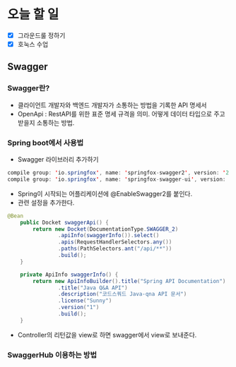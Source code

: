 # 오늘 할 일
- [x] 그라운드룰 정하기 
- [x] 호눅스 수업

## Swagger 
### Swagger란? 
- 클라이언트 개발자와 백엔드 개발자가 소통하는 방법을 기록한 API 명세서
- OpenApi : RestAPI를 위한 표준 명세 규격을 의미. 어떻게 데이터 타입으로 주고 받을지 소통하는 방법. 

### Spring boot에서 사용법 
- Swagger 라이브러리 추가하기 

```java
compile group: 'io.springfox', name: 'springfox-swagger2', version: '2.9.2'  
compile group: 'io.springfox', name: 'springfox-swagger-ui', version: '2.9.2'
```

- Spring이 시작되는 어플리케이션에 @EnableSwagger2를 붙인다. 
- 관련 설정을 추가한다. 

```java
@Bean
    public Docket swaggerApi() {
        return new Docket(DocumentationType.SWAGGER_2)
                .apiInfo(swaggerInfo()).select()
                .apis(RequestHandlerSelectors.any())
                .paths(PathSelectors.ant("/api/**"))
                .build();
    }

    private ApiInfo swaggerInfo() {
        return new ApiInfoBuilder().title("Spring API Documentation")
                .title("Java Q&A API")
                .description("코드스쿼드 Java-qna API 문서")
                .license("Sunny")
                .version("1")
                .build();
    }
```

- Controller의 리턴값을 view로 하면 swagger에서 view로 보내준다. 

### SwaggerHub 이용하는 방법
